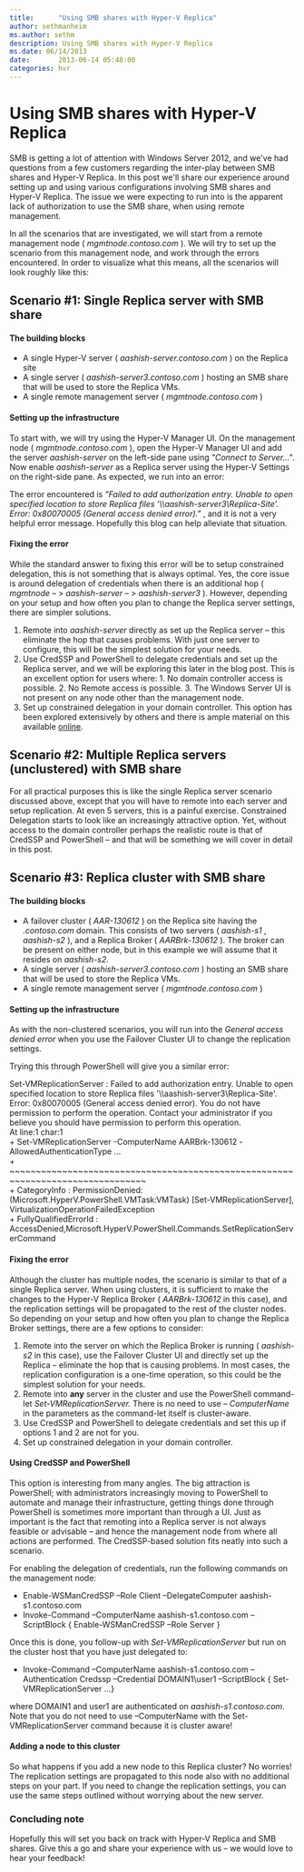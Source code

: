 ```yaml
---
title:      "Using SMB shares with Hyper-V Replica"
author: sethmanheim
ms.author: sethm
description: Using SMB shares with Hyper-V Replica
ms.date: 06/14/2013
date:       2013-06-14 05:48:00
categories: hvr
---
```

# Using SMB shares with Hyper-V Replica

SMB is getting a lot of attention with Windows Server 2012, and we've had questions from a few customers regarding the inter-play between SMB shares and Hyper-V Replica. In this post we'll share our experience around setting up and using various configurations involving SMB shares and Hyper-V Replica. The issue we were expecting to run into is the apparent lack of authorization to use the SMB share, when using remote management.

In all the scenarios that are investigated, we will start from a remote management node ( _mgmtnode.contoso.com_ ). We will try to set up the scenario from this management node, and work through the errors encountered. In order to visualize what this means, all the scenarios will look roughly like this:

<!-- [![001 base architecture](https://msdnshared.blob.core.windows.net/media/TNBlogsFS/prod.evol.blogs.technet.com/CommunityServer.Blogs.Components.WeblogFiles/00/00/00/50/45/metablogapi/2313.001-base-architecture_thumb_62A79642.png)](https://msdnshared.blob.core.windows.net/media/TNBlogsFS/prod.evol.blogs.technet.com/CommunityServer.Blogs.Components.WeblogFiles/00/00/00/50/45/metablogapi/6661.001-base-architecture_654DC142.png) -->

## Scenario #1: Single Replica server with SMB share

#### The building blocks

  * A single Hyper-V server ( _aashish-server.contoso.com_ ) on the Replica site
  * A single server ( _aashish-server3.contoso.com_ ) hosting an SMB share <!--\\\aashish-server3\Replica-Site--> that will be used to store the Replica VMs.
  * A single remote management server ( _mgmtnode.contoso.com_ )



#### Setting up the infrastructure

To start with, we will try using the Hyper-V Manager UI. On the management node ( _mgmtnode.contoso.com_ ), open the Hyper-V Manager UI and add the server _aashish-server_ on the left-side pane using _"Connect to Server…"_. Now enable _aashish-server_ as a Replica server using the Hyper-V Settings on the right-side pane. As expected, we run into an error:

<!--[![002 single server UI failure](https://msdnshared.blob.core.windows.net/media/TNBlogsFS/prod.evol.blogs.technet.com/CommunityServer.Blogs.Components.WeblogFiles/00/00/00/50/45/metablogapi/6076.002-single-server-UI-failure_thumb_7A880E7A.png)](https://msdnshared.blob.core.windows.net/media/TNBlogsFS/prod.evol.blogs.technet.com/CommunityServer.Blogs.Components.WeblogFiles/00/00/00/50/45/metablogapi/2870.002-single-server-UI-failure_3F9E4B00.png) -->

The error encountered is _"Failed to add authorization entry. Unable to open specified location to store Replica files '\\\aashish-server3\Replica-Site\'. Error: 0x80070005 (General access denied error)."_ , and it is not a very helpful error message. Hopefully this blog can help alleviate that situation.

#### Fixing the error

While the standard answer to fixing this error will be to setup constrained delegation, this is not something that is always optimal. Yes, the core issue is around delegation of credentials when there is an additional hop ( _mgmtnode_ – > _aashish-server_ – > _aashish-server3_ ). However, depending on your setup and how often you plan to change the Replica server settings, there are simpler solutions.

  1. Remote into _aashish-server_ directly as set up the Replica server – this eliminate the hop that causes problems. With just one server to configure, this will be the simplest solution for your needs.
  2. Use CredSSP and PowerShell to delegate credentials and set up the Replica server, and we will be exploring this later in the blog post. This is an excellent option for users where:
    1. No domain controller access is possible. 
    2. No Remote access is possible.
    3. The Windows Server UI is not present on any node other than the management node.
  3. Set up constrained delegation in your domain controller. This option has been explored extensively by others and there is ample material on this available [online](/previous-versions/windows/it-pro/windows-server-2012-R2-and-2012/jj134187(v=ws.11)).



## Scenario #2: Multiple Replica servers (unclustered) with SMB share

For all practical purposes this is like the single Replica server scenario discussed above, except that you will have to remote into each server and setup replication. At even 5 servers, this is a painful exercise. Constrained Delegation starts to look like an increasingly attractive option. Yet, without access to the domain controller perhaps the realistic route is that of CredSSP and PowerShell – and that will be something we will cover in detail in this post.

## Scenario #3: Replica cluster with SMB share

#### The building blocks

  * A failover cluster ( _AAR-130612_ ) on the Replica site having the _.contoso.com_ domain. This consists of two servers ( _aashish-s1_ , _aashish-s2_ ), and a Replica Broker ( _AARBrk-130612_ ). The broker can be present on either node, but in this example we will assume that it resides on _aashish-s2_. 
  * A single server ( _aashish-server3.contoso.com_ ) hosting an SMB share <!--[\\\aashish-server3\Replica-Site]--> that will be used to store the Replica VMs.
  * A single remote management server ( _mgmtnode.contoso.com_ )


<!-- [![003 cluster](https://msdnshared.blob.core.windows.net/media/TNBlogsFS/prod.evol.blogs.technet.com/CommunityServer.Blogs.Components.WeblogFiles/00/00/00/50/45/metablogapi/4705.003-cluster_thumb_72958D7A.png)](https://msdnshared.blob.core.windows.net/media/TNBlogsFS/prod.evol.blogs.technet.com/CommunityServer.Blogs.Components.WeblogFiles/00/00/00/50/45/metablogapi/0574.003-cluster_753BB87A.png) -->

#### Setting up the infrastructure

As with the non-clustered scenarios, you will run into the _General access denied error_ when you use the Failover Cluster UI to change the replication settings. 

<!-- [![004 replicabroker failure](https://msdnshared.blob.core.windows.net/media/TNBlogsFS/prod.evol.blogs.technet.com/CommunityServer.Blogs.Components.WeblogFiles/00/00/00/50/45/metablogapi/4174.004-replicabroker-failure_thumb_2E7740D2.png)](https://msdnshared.blob.core.windows.net/media/TNBlogsFS/prod.evol.blogs.technet.com/CommunityServer.Blogs.Components.WeblogFiles/00/00/00/50/45/metablogapi/5287.004-replicabroker-failure_1AC7C68D.png) -->

Trying this through PowerShell will give you a similar error:

Set-VMReplicationServer : Failed to add authorization entry. Unable to open specified location to store Replica files '\\\aashish-server3\Replica-Site'. Error: 0x80070005 (General access denied error). You do not have permission to perform the operation. Contact your administrator if you believe you should have permission to perform this operation.   
At line:1 char:1   
\+ Set-VMReplicationServer -ComputerName AARBrk-130612 -AllowedAuthenticationType ...   
\+ ~~~~~~~~~~~~~~~~~~~~~~~~~~~~~~~~~~~~~~~~~~~~~~~~~~~~~~~~~~~~~~~~~~~~~~~~~~~~~~~~   
\+ CategoryInfo : PermissionDenied: (Microsoft.HyperV.PowerShell.VMTask:VMTask) [Set-VMReplicationServer], VirtualizationOperationFailedException   
\+ FullyQualifiedErrorId : AccessDenied,Microsoft.HyperV.PowerShell.Commands.SetReplicationServerCommand   


#### Fixing the error

Although the cluster has multiple nodes, the scenario is similar to that of a single Replica server. When using clusters, it is sufficient to make the changes to the Hyper-V Replica Broker ( _AARBrk-130612_ in this case), and the replication settings will be propagated to the rest of the cluster nodes. So depending on your setup and how often you plan to change the Replica Broker settings, there are a few options to consider:

  1. Remote into the server on which the Replica Broker is running ( _aashish-s2_ in this case), use the Failover Cluster UI and directly set up the Replica – eliminate the hop that is causing problems. In most cases, the replication configuration is a one-time operation, so this could be the simplest solution for your needs.
  2. Remote into __any__ server in the cluster and use the PowerShell command-let _Set-VMReplicationServer._ There is no need to use – _ComputerName_ in the parameters as the command-let itself is cluster-aware.
  3. Use CredSSP and PowerShell to delegate credentials and set this up if options 1 and 2 are not for you.
  4. Set up constrained delegation in your domain controller.



#### Using CredSSP and PowerShell

This option is interesting from many angles. The big attraction is PowerShell; with administrators increasingly moving to PowerShell to automate and manage their infrastructure, getting things done through PowerShell is sometimes more important than through a UI. Just as important is the fact that remoting into a Replica server is not always feasible or advisable – and hence the management node from where all actions are performed. The CredSSP-based solution fits neatly into such a scenario.

For enabling the delegation of credentials, run the following commands on the management node:

  * Enable-WSManCredSSP –Role Client –DelegateComputer aashish-s1.contoso.com
  * Invoke-Command –ComputerName aashish-s1.contoso.com –ScriptBlock { Enable-WSManCredSSP –Role Server }



Once this is done, you follow-up with _Set-VMReplicationServer_ but run on the cluster host that you have just delegated to:

  * Invoke-Command –ComputerName aashish-s1.contoso.com –Authentication Credssp –Credential DOMAIN1\user1 –ScriptBlock { Set-VMReplicationServer …}



where DOMAIN1 and user1 are authenticated on _aashish-s1.contoso.com_. Note that you do not need to use –ComputerName with the Set-VMReplicationServer command because it is cluster aware!

#### Adding a node to this cluster

So what happens if you add a new node to this Replica cluster? No worries! The replication settings are propagated to this node also with no additional steps on your part. If you need to change the replication settings, you can use the same steps outlined without worrying about the new server.

### Concluding note

Hopefully this will set you back on track with Hyper-V Replica and SMB shares. Give this a go and share your experience with us – we would love to hear your feedback! 
